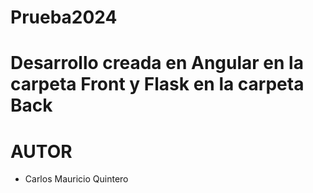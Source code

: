 # Prueba2024

# Desarrollo creada en Angular en la carpeta Front y Flask en la carpeta Back 


# AUTOR
- Carlos Mauricio Quintero
